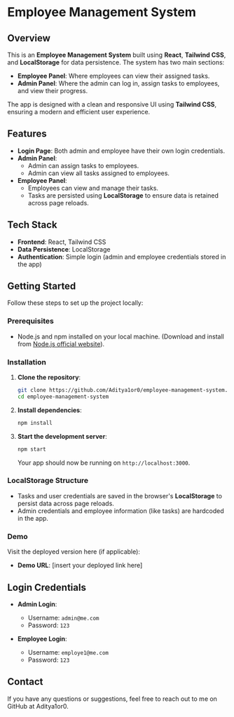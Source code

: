 # Employee Management System

## Overview
This is an **Employee Management System** built using **React**, **Tailwind CSS**, and **LocalStorage** for data persistence. The system has two main sections:
- **Employee Panel**: Where employees can view their assigned tasks.
- **Admin Panel**: Where the admin can log in, assign tasks to employees, and view their progress.

The app is designed with a clean and responsive UI using **Tailwind CSS**, ensuring a modern and efficient user experience.

## Features
- **Login Page**: Both admin and employee have their own login credentials. 
- **Admin Panel**:
  - Admin can assign tasks to employees.
  - Admin can view all tasks assigned to employees.
- **Employee Panel**:
  - Employees can view and manage their tasks.
  - Tasks are persisted using **LocalStorage** to ensure data is retained across page reloads.
  
## Tech Stack
- **Frontend**: React, Tailwind CSS
- **Data Persistence**: LocalStorage
- **Authentication**: Simple login (admin and employee credentials stored in the app)
  

## Getting Started

Follow these steps to set up the project locally:

### Prerequisites

- Node.js and npm installed on your local machine. (Download and install from [Node.js official website](https://nodejs.org/)).

### Installation

1. **Clone the repository**:
   ```bash
   git clone https://github.com/Aditya1or0/employee-management-system.git
   cd employee-management-system
   ```

2. **Install dependencies**:
   ```bash
   npm install
   ```

3. **Start the development server**:
   ```bash
   npm start
   ```
   Your app should now be running on `http://localhost:3000`.

### LocalStorage Structure
- Tasks and user credentials are saved in the browser's **LocalStorage** to persist data across page reloads.
- Admin credentials and employee information (like tasks) are hardcoded in the app. 

### Demo

Visit the deployed version here (if applicable):
- **Demo URL**: [insert your deployed link here]

## Login Credentials

- **Admin Login**:
  - Username: `admin@me.com`
  - Password: `123`
  
- **Employee Login**:
  - Username: `employe1@me.com`
  - Password: `123`
 
## Contact
If you have any questions or suggestions, feel free to reach out to me on GitHub at Aditya1or0.

